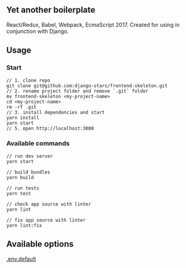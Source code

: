 
## Yet another boilerplate
React/Redux, Babel, Webpack, EcmaScript 2017.
Created for using in conjunction with Django.

## Usage

### Start

```
// 1. clone repo
git clone git@github.com:django-stars/frontend-skeleton.git
// 2. rename project folder and remove `.git` folder
mv frontend-skeleton <my-project-name>
cd <my-project-name>
rm -rf .git
// 3. install dependencies and start
yarn install
yarn start
// 5. open http://localhost:3000
```

### Available commands
```
// run dev server
yarn start

// build bundles
yarn build

// run tests
yarn test

// check app source with linter
yarn lint

// fix app source with linter
yarn lint:fix

```

## Available options

[.env.default](.env.default)
